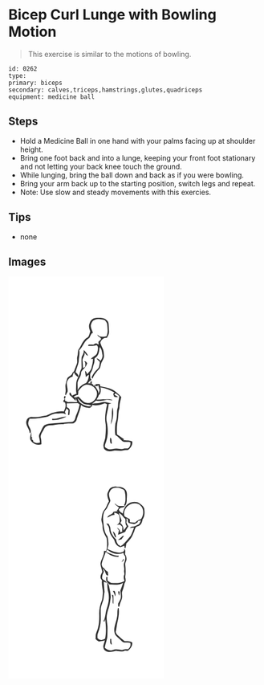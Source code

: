 # Bicep Curl Lunge with Bowling Motion
> This exercise is similar to the motions of bowling.

``` 
id: 0262 
type:  
primary: biceps 
secondary: calves,triceps,hamstrings,glutes,quadriceps 
equipment: medicine ball 
``` 

## Steps

 - Hold a Medicine Ball in one hand with your palms facing up at shoulder height.
 - Bring one foot back and into a lunge, keeping your front foot stationary and not letting your back knee touch the ground.
 - While lunging, bring the ball down and back as if you were bowling.
 - Bring your arm back up to the starting position, switch legs and repeat.
 - Note: Use slow and steady movements with this exercies.

## Tips

 - none

## Images

<svg width="233pt" height="400" viewBox="0 0 233 300" xmlns="http://www.w3.org/2000/svg">
  <g fill="#FFF">
    <path d="M0 0h233v300H0V0m130.57 61.65c-4.29.44-7.99 3.57-9.02 7.77-1.94 4.01-.85 8.55.81 12.45-1.36 3.27-1.32 7.73-4.9 9.53-6.5 4.07-8.44 12.02-12.87 17.86-1.04 3.13-.45 6.65-1.5 9.84-1.35 3.78.78 7.92-.96 11.59-1.49 3.54-2.67 7.2-4.07 10.77-.82.84-1.82 1.57-2.35 2.65-1.21 3.57-5.24 4.54-7.5 7.3-1.11 3.11-1.97 6.31-2.73 9.53-.77 3.34.31 6.71.16 10.07-.25 2.23-1.29 4.47-.09 6.64.99-1.93 1.91-3.89 2.94-5.79.61-4.69-1.65-9.16-1.12-13.84 1.26-4.04 4.1-7.99 8.56-8.67.16-2.33 1.15-4.44 2.13-6.52.86 3.3 3.4 5.48 6.23 7.13 1.12-3.36-1.59-5.4-3.89-7.15 1.12-5.36 3.74-10.28 4.74-15.68-.19-5.8 2.02-11.44.75-17.15 5.86-5.45 7.62-14.42 15.09-18.26.96-2.19 2-4.35 3.12-6.47.56-.3 1.69-.89 2.26-1.19-.93-3.76-3.49-7.17-3.1-11.19.75-3.59 2.57-7.6 6.52-8.49 4.71-1.95 9.68-.39 14.39.6 1.63 1.89 3.35 3.97 3.57 6.56.41 5.88 1.59 12.08-1.15 17.61-3.4.79-6.92.99-10.32.09a55.86 55.86 0 0 0-3.33-2.64c.51 2.29 2.41 3.49 4.4 4.37.35.53 1.03 1.6 1.38 2.13-1.37 1.44-2.73 2.89-4.13 4.3.08.99.25 2.98.34 3.98-1-.46-2.99-1.37-3.99-1.83-1.37.69-2.74 1.36-4.12 2.03-2.34-.11-4.7-.1-7.04.01l-.64 1.89c4.31-.12 8.67.25 12.79-1.15 3.27 2.38 1.72 7.35.96 10.74-.85 5.33-7.24 5.98-9.66 10.25 1.04-.14 2.09-.29 3.14-.43.3 4.44-1.04 8.72-2.03 12.99-.76 4.19-4.27 6.86-6.86 9.93-.19-2.08-1.2-3.87-2.84-5.15.15 3.23.77 6.41 1.28 9.6.96-1.8 2.58-2.9 4.48-3.5-.38 4.32-1.37 8.94-4.33 12.26-5.29 1.89-9.97 5.52-12.55 10.59.22-3.84-.25-7.69-.09-11.52.78-4.16 3.75-7.49 4.93-11.51.47-1.92.05-4.17 1.48-5.73 2.94-3.72 7.01-6.76 7.91-11.73-.77-.83-1.53-1.65-2.3-2.47-.63.07-1.89.2-2.51.26.42.2 1.28.59 1.7.78.53 2.44.57 4.94-.04 7.37-.79.37-2.38 1.11-3.17 1.48-.15-3.51-.2-7.03-.53-10.52-.81-4.65 4.4-8.13 2.61-12.92 1.68 1.79 2.69 4.76 5.52 5a23.688 23.688 0 0 0-6.59-8.64c.98 3.97-1.35 7.22-2.93 10.61-.65 5.61.02 11.29-.18 16.93-.85 2-2.05 3.88-2.47 6.05-1.01 5.89-5.37 10.7-5.51 16.81-.02 5.02-.79 10.12.42 15.07-2.26.85-4.55 1.7-6.6 3-.82-1.6-1.56-3.27-2.66-4.71-2.09-.41-.82 2.49-1.08 3.67 3.37 2.55 6.03 5.88 9.21 8.65-.03-.99-.09-2.99-.11-3.99.82 2 1.58 4.03 2.43 6.03-4.64-.33-9.29-.52-13.93-.09-1.48-.74-2.95-1.48-4.44-2.19.06-.64.18-1.93.25-2.58-1.7.83-2.65 2.26-2.85 4.29.68.3 2.04.91 2.72 1.21 1.84 4.54.18 9.22-1.98 13.29-5.35-.83-10.61.62-15.81 1.71-4.27.81-7.66 4-12 4.56-4.95.84-9.87 2.27-14.93 2.01-2.89.09-5.99-.91-8.66.61-3.54 1.09-5.02 5.13-4.7 8.53.5 5.29 5.13 9.27 5.06 14.68 1.01.36 1.66-.46 1.66-1.46.85-4.23-2.74-7.32-3.53-11.2-.79-3.02.8-5.92 1.78-8.69 9.12.44 18.06-1.38 26.97-3.06 4.38-1.74 8.36-5.04 13.38-4.58 4.65.34 9.93-1.88 13.96 1.3-.44-1.26-.94-2.5-1.45-3.72.9-1.76 1.78-3.53 2.63-5.31.91.94 1.83 1.88 2.75 2.82-.26 2.38-.53 4.77-.73 7.16.5-.12 1.52-.36 2.03-.48.17-2.43.58-4.85.53-7.28-.8-1.89-2.49-3.33-4.4-4.03-.05-1.92-.09-3.85-.12-5.77 5.59.01 11.19-.08 16.78-.21l2.51 1.91c-.99 5.61-2.81 11.04-5.27 16.17-1.37 3.69-1.34 9.03-6.19 9.9-8.64-.04-17.16 1.81-25.82 1.87-5.32.61-11.12.33-15.79 3.38-2.62 2.68-3.65 6.41-5.29 9.69-1 2.22-2.79 4.34-2.38 6.95.48 2.92 1.31 5.79 1.55 8.76-3.35 1.7-6.9.97-9.93-1-.14-.6-.43-1.81-.57-2.41l-2.41-1.65 1.64-1.56c-.39-.43-1.17-1.3-1.56-1.74a161.5 161.5 0 0 0-.31-7.29c-.73 3.67-2.02 7.25-1.46 11.06 2.67 6.29 10.18 9.76 16.64 7.28-.01-3.03.01-6.08-.75-9.03-1.4-5.04 2.54-9.3 4.57-13.54 1.36-3.56 5.25-5.62 8.93-5.69 6.74-.08 13.29-2.26 20.06-1.62 4.94-1.61 10.11-.67 15.16-1.27 1.94-1.29 4.14-2.84 4.67-5.26 2.01-7.44 5.57-14.44 6.72-22.12 2.93 2.51 6.46 4.1 10.37 4.11 3.09.88 5.91-1.48 6.45-4.44 6.31 2.05 12.84-.05 18.78-2.29 1.11.49 2.22.98 3.34 1.46-1.81 8.31-3.53 16.86-2.79 25.39 1.55 8.16.72 16.51 0 24.7-.63 3.75-2.36 7.24-2.8 11.04.25 2.35.2 5.26 2.4 6.76 3.36 3.07 8.29 2.58 12.38 1.62 4.98-1.23 10.13 1.01 15.07-.48 2.28-.73 4.71-.45 7.05-.76 3.79-2.95 7.11-7.49 6.29-12.55-4.04-2.48-9.14-1.25-13.53-2.53l1.22-1.07c-3.7-1.99-6.66-5.05-10.41-6.96-.54-7.38-.37-14.87 1.26-22.11.85-5.92.47-12 2.38-17.74-.34-5.49 1.54-10.64 2.66-15.94-2.67-3.62-6.23-6.4-9.72-9.18-6.37-4.41-14.26-5.44-21.67-6.96l-.93-3.45c-2.38.28-5.69-.61-7.2 1.76.31 1.53 2.71 1.1 3.89 1.68.24-.58.72-1.72.96-2.29.91 2.67 1.66 5.4 2.3 8.15-.4 1.42-1.2 4.27-1.59 5.69.39-5.93-4.51-9.84-6.85-14.71l.43 3.66c-.98-1.73-1.64-4.03-3.94-4.32l.52-3.99c-.68.32-2.05.97-2.73 1.3.17.5.51 1.51.69 2.01l-3.95-.15c1.17-1.61 2.18-3.47 4.12-4.27 1.74-.62.35-2.33-.54-2.99.08-2.92-1.13-6.27.77-8.83 2.76-3.97 2.97-8.92 4.64-13.33 1.03-2.44.78-5.12.84-7.7 1.76-1.35 3.71-2.66 4.7-4.73 2.42-3.67 2.01-8.24 3.11-12.34 3.04 3.17 3.2 7.63 3.98 11.69.68 3.27-1.15 6.28-2.8 8.93-1.83-1.36-3.35-3.54-5.88-3.48 1.29 1.96 2.98 3.59 4.83 5.02-.81 3.71-.29 8.24-3.56 10.88-3.9 3.39-6.96 7.68-8.81 12.51.52.61 1.05 1.22 1.58 1.82 1.83-5.48 5.58-9.89 9.45-14.04 2.33-2.26 2.24-5.67 3.27-8.54 1.27-4.05 4.73-7.49 4.28-11.98-.34-3.67-.32-7.55-2.15-10.86-1.43-2.54-2.23-5.35-3.39-8.01.41-3.4 2.91-5.5 5.61-7.23 1.42-.14 2.84-.31 4.26-.49 1.48-2.62 3.18-5.31 3.25-8.42-.01-2.64-.34-5.28-.36-7.92-.3-3.49-.06-7.65-3.2-9.97-4.35-4.37-10.81-3.65-16.41-3.37M84.55 178.14c-1.35.77-2.19 3.77-.56 4.57 1.29-.76 2.04-3.79.56-4.57m-19.28 34.3c.06.45.19 1.34.25 1.79 7.41.41 14.85-1.79 21.35-5.2-7.39 0-14.14 4.01-21.6 3.41z"/>
    <path d="M115.58 161.72c6.99-1.47 14.57 3.46 16.52 10.26 2.25 8.67-6.04 18.56-15.16 16.65-5.79-.56-8.47-6.63-12.69-9.49-.47.25-1.4.77-1.87 1.03-1.33.06-2.67.13-4 .2 0-.38-.01-1.14-.02-1.52 1.23-.64 2.46-1.29 3.69-1.93.44.02 1.32.07 1.76.09.8-1.92.68-4.01.78-6.04 3.06-3.67 6.01-8.1 10.99-9.25z"/>
    <path d="M137.51 165.37c7.4 1.14 14.32 4.06 20.86 7.63-.6.68-1.18 1.38-1.73 2.1.46 1.36.91 2.72 1.37 4.08 1.85.62 3.83 1.42 5.71.4-1.74-1.09-3.51-2.12-5.25-3.19.56-.76 1.13-1.5 1.73-2.22 2.04 1.23 3.88 2.76 5.6 4.41-.53 4.87-2.08 9.61-1.94 14.53-.04 2.68-1.47 5.12-1.47 7.81 0 6.17-.14 12.49-2.42 18.3-.62 5.78-1.16 11.7-.09 17.47 4.18 2.17 6.97 6.08 10.51 9.04 3.59 2.25 8.07.49 11.97 1.71.74 3.65-.71 7.16-3.73 9.31-2.14.05-4.35-.4-6.42.38-3.65 1.19-7.43-.55-11.16-.23-4.32-.09-8.96 2.51-13.06.23-1.31-.81-3-1.48-3.73-2.9-.26-2.58.99-4.9 1.73-7.28 3.3-9.55 3.22-19.95 1.09-29.74-2.06-9.05 2.43-17.7 2.74-26.67 1.38-.46 2.76-.93 4.14-1.39-4.98-.51-10.02-3.01-15-1.25-4.43 1.73-9.27.91-13.84 1.96 1.94-1.52 3.85-3.1 5.76-4.67 4.85 1.07 9.82.37 14.57-.81 3.42-1.13 6.89.45 10.36.4-4.1-2.84-9.3-.69-13.9-1.62-3.31.5-6.66.63-10 .58 1.05-2.24 2.83-4.22 3.31-6.65.61-.72 1.25-1.42 1.9-2.1 1.12-3.14 1.44-6.4.39-9.62m18.29 29.8c-.98 3.87-1.24 7.87-1.04 11.84.3 4.76-1.5 9.29-1.59 14.02 3.37-8.12 4.67-17.24 2.63-25.86m-3.52 45.38c-.64 3.04-.64 6.23.86 9.03.42-.12 1.27-.35 1.7-.47-1.11-2.79.4-6.79-2.56-8.56zM103.67 181.95c3.03 2.75 5.41 6.31 9.11 8.26 3.66 1.49 8.22.43 11.4 3.15-6.01 1.53-12.02-1.26-16.68-4.88-2.02-1.65-3.12-4.08-3.83-6.53z"/>
  </g>
  <g fill="#333">
    <path d="M130.57 61.65c5.6-.28 12.06-1 16.41 3.37 3.14 2.32 2.9 6.48 3.2 9.97.02 2.64.35 5.28.36 7.92-.07 3.11-1.77 5.8-3.25 8.42-1.42.18-2.84.35-4.26.49-2.7 1.73-5.2 3.83-5.61 7.23 1.16 2.66 1.96 5.47 3.39 8.01 1.83 3.31 1.81 7.19 2.15 10.86.45 4.49-3.01 7.93-4.28 11.98-1.03 2.87-.94 6.28-3.27 8.54-3.87 4.15-7.62 8.56-9.45 14.04-.53-.6-1.06-1.21-1.58-1.82 1.85-4.83 4.91-9.12 8.81-12.51 3.27-2.64 2.75-7.17 3.56-10.88-1.85-1.43-3.54-3.06-4.83-5.02 2.53-.06 4.05 2.12 5.88 3.48 1.65-2.65 3.48-5.66 2.8-8.93-.78-4.06-.94-8.52-3.98-11.69-1.1 4.1-.69 8.67-3.11 12.34-.99 2.07-2.94 3.38-4.7 4.73-.06 2.58.19 5.26-.84 7.7-1.67 4.41-1.88 9.36-4.64 13.33-1.9 2.56-.69 5.91-.77 8.83.89.66 2.28 2.37.54 2.99-1.94.8-2.95 2.66-4.12 4.27l3.95.15c-.18-.5-.52-1.51-.69-2.01.68-.33 2.05-.98 2.73-1.3l-.52 3.99c2.3.29 2.96 2.59 3.94 4.32l-.43-3.66c2.34 4.87 7.24 8.78 6.85 14.71.39-1.42 1.19-4.27 1.59-5.69-.64-2.75-1.39-5.48-2.3-8.15-.24.57-.72 1.71-.96 2.29-1.18-.58-3.58-.15-3.89-1.68 1.51-2.37 4.82-1.48 7.2-1.76l.93 3.45c7.41 1.52 15.3 2.55 21.67 6.96 3.49 2.78 7.05 5.56 9.72 9.18-1.12 5.3-3 10.45-2.66 15.94-1.91 5.74-1.53 11.82-2.38 17.74-1.63 7.24-1.8 14.73-1.26 22.11 3.75 1.91 6.71 4.97 10.41 6.96l-1.22 1.07c4.39 1.28 9.49.05 13.53 2.53.82 5.06-2.5 9.6-6.29 12.55-2.34.31-4.77.03-7.05.76-4.94 1.49-10.09-.75-15.07.48-4.09.96-9.02 1.45-12.38-1.62-2.2-1.5-2.15-4.41-2.4-6.76.44-3.8 2.17-7.29 2.8-11.04.72-8.19 1.55-16.54 0-24.7-.74-8.53.98-17.08 2.79-25.39-1.12-.48-2.23-.97-3.34-1.46-5.94 2.24-12.47 4.34-18.78 2.29-.54 2.96-3.36 5.32-6.45 4.44-3.91-.01-7.44-1.6-10.37-4.11-1.15 7.68-4.71 14.68-6.72 22.12-.53 2.42-2.73 3.97-4.67 5.26-5.05.6-10.22-.34-15.16 1.27-6.77-.64-13.32 1.54-20.06 1.62-3.68.07-7.57 2.13-8.93 5.69-2.03 4.24-5.97 8.5-4.57 13.54.76 2.95.74 6 .75 9.03-6.46 2.48-13.97-.99-16.64-7.28-.56-3.81.73-7.39 1.46-11.06.16 2.43.26 4.86.31 7.29.39.44 1.17 1.31 1.56 1.74l-1.64 1.56 2.41 1.65c.14.6.43 1.81.57 2.41 3.03 1.97 6.58 2.7 9.93 1-.24-2.97-1.07-5.84-1.55-8.76-.41-2.61 1.38-4.73 2.38-6.95 1.64-3.28 2.67-7.01 5.29-9.69 4.67-3.05 10.47-2.77 15.79-3.38 8.66-.06 17.18-1.91 25.82-1.87 4.85-.87 4.82-6.21 6.19-9.9 2.46-5.13 4.28-10.56 5.27-16.17l-2.51-1.91c-5.59.13-11.19.22-16.78.21.03 1.92.07 3.85.12 5.77 1.91.7 3.6 2.14 4.4 4.03.05 2.43-.36 4.85-.53 7.28-.51.12-1.53.36-2.03.48.2-2.39.47-4.78.73-7.16-.92-.94-1.84-1.88-2.75-2.82-.85 1.78-1.73 3.55-2.63 5.31.51 1.22 1.01 2.46 1.45 3.72-4.03-3.18-9.31-.96-13.96-1.3-5.02-.46-9 2.84-13.38 4.58-8.91 1.68-17.85 3.5-26.97 3.06-.98 2.77-2.57 5.67-1.78 8.69.79 3.88 4.38 6.97 3.53 11.2 0 1-.65 1.82-1.66 1.46.07-5.41-4.56-9.39-5.06-14.68-.32-3.4 1.16-7.44 4.7-8.53 2.67-1.52 5.77-.52 8.66-.61 5.06.26 9.98-1.17 14.93-2.01 4.34-.56 7.73-3.75 12-4.56 5.2-1.09 10.46-2.54 15.81-1.71 2.16-4.07 3.82-8.75 1.98-13.29-.68-.3-2.04-.91-2.72-1.21.2-2.03 1.15-3.46 2.85-4.29-.07.65-.19 1.94-.25 2.58 1.49.71 2.96 1.45 4.44 2.19 4.64-.43 9.29-.24 13.93.09-.85-2-1.61-4.03-2.43-6.03.02 1 .08 3 .11 3.99-3.18-2.77-5.84-6.1-9.21-8.65.26-1.18-1.01-4.08 1.08-3.67 1.1 1.44 1.84 3.11 2.66 4.71 2.05-1.3 4.34-2.15 6.6-3-1.21-4.95-.44-10.05-.42-15.07.14-6.11 4.5-10.92 5.51-16.81.42-2.17 1.62-4.05 2.47-6.05.2-5.64-.47-11.32.18-16.93 1.58-3.39 3.91-6.64 2.93-10.61 2.83 2.33 5.1 5.29 6.59 8.64-2.83-.24-3.84-3.21-5.52-5 1.79 4.79-3.42 8.27-2.61 12.92.33 3.49.38 7.01.53 10.52.79-.37 2.38-1.11 3.17-1.48.61-2.43.57-4.93.04-7.37-.42-.19-1.28-.58-1.7-.78.62-.06 1.88-.19 2.51-.26.77.82 1.53 1.64 2.3 2.47-.9 4.97-4.97 8.01-7.91 11.73-1.43 1.56-1.01 3.81-1.48 5.73-1.18 4.02-4.15 7.35-4.93 11.51-.16 3.83.31 7.68.09 11.52 2.58-5.07 7.26-8.7 12.55-10.59 2.96-3.32 3.95-7.94 4.33-12.26-1.9.6-3.52 1.7-4.48 3.5-.51-3.19-1.13-6.37-1.28-9.6 1.64 1.28 2.65 3.07 2.84 5.15 2.59-3.07 6.1-5.74 6.86-9.93.99-4.27 2.33-8.55 2.03-12.99-1.05.14-2.1.29-3.14.43 2.42-4.27 8.81-4.92 9.66-10.25.76-3.39 2.31-8.36-.96-10.74-4.12 1.4-8.48 1.03-12.79 1.15l.64-1.89c2.34-.11 4.7-.12 7.04-.01 1.38-.67 2.75-1.34 4.12-2.03 1 .46 2.99 1.37 3.99 1.83-.09-1-.26-2.99-.34-3.98 1.4-1.41 2.76-2.86 4.13-4.3-.35-.53-1.03-1.6-1.38-2.13-1.99-.88-3.89-2.08-4.4-4.37 1.14.83 2.25 1.72 3.33 2.64 3.4.9 6.92.7 10.32-.09 2.74-5.53 1.56-11.73 1.15-17.61-.22-2.59-1.94-4.67-3.57-6.56-4.71-.99-9.68-2.55-14.39-.6-3.95.89-5.77 4.9-6.52 8.49-.39 4.02 2.17 7.43 3.1 11.19-.57.3-1.7.89-2.26 1.19a98.578 98.578 0 0 0-3.12 6.47c-7.47 3.84-9.23 12.81-15.09 18.26 1.27 5.71-.94 11.35-.75 17.15-1 5.4-3.62 10.32-4.74 15.68 2.3 1.75 5.01 3.79 3.89 7.15-2.83-1.65-5.37-3.83-6.23-7.13-.98 2.08-1.97 4.19-2.13 6.52-4.46.68-7.3 4.63-8.56 8.67-.53 4.68 1.73 9.15 1.12 13.84-1.03 1.9-1.95 3.86-2.94 5.79-1.2-2.17-.16-4.41.09-6.64.15-3.36-.93-6.73-.16-10.07.76-3.22 1.62-6.42 2.73-9.53 2.26-2.76 6.29-3.73 7.5-7.3.53-1.08 1.53-1.81 2.35-2.65 1.4-3.57 2.58-7.23 4.07-10.77 1.74-3.67-.39-7.81.96-11.59 1.05-3.19.46-6.71 1.5-9.84 4.43-5.84 6.37-13.79 12.87-17.86 3.58-1.8 3.54-6.26 4.9-9.53-1.66-3.9-2.75-8.44-.81-12.45 1.03-4.2 4.73-7.33 9.02-7.77m-14.99 100.07c-4.98 1.15-7.93 5.58-10.99 9.25-.1 2.03.02 4.12-.78 6.04-.44-.02-1.32-.07-1.76-.09-1.23.64-2.46 1.29-3.69 1.93.01.38.02 1.14.02 1.52 1.33-.07 2.67-.14 4-.2.47-.26 1.4-.78 1.87-1.03 4.22 2.86 6.9 8.93 12.69 9.49 9.12 1.91 17.41-7.98 15.16-16.65-1.95-6.8-9.53-11.73-16.52-10.26m21.93 3.65c1.05 3.22.73 6.48-.39 9.62-.65.68-1.29 1.38-1.9 2.1-.48 2.43-2.26 4.41-3.31 6.65 3.34.05 6.69-.08 10-.58 4.6.93 9.8-1.22 13.9 1.62-3.47.05-6.94-1.53-10.36-.4-4.75 1.18-9.72 1.88-14.57.81-1.91 1.57-3.82 3.15-5.76 4.67 4.57-1.05 9.41-.23 13.84-1.96 4.98-1.76 10.02.74 15 1.25-1.38.46-2.76.93-4.14 1.39-.31 8.97-4.8 17.62-2.74 26.67 2.13 9.79 2.21 20.19-1.09 29.74-.74 2.38-1.99 4.7-1.73 7.28.73 1.42 2.42 2.09 3.73 2.9 4.1 2.28 8.74-.32 13.06-.23 3.73-.32 7.51 1.42 11.16.23 2.07-.78 4.28-.33 6.42-.38 3.02-2.15 4.47-5.66 3.73-9.31-3.9-1.22-8.38.54-11.97-1.71-3.54-2.96-6.33-6.87-10.51-9.04-1.07-5.77-.53-11.69.09-17.47 2.28-5.81 2.42-12.13 2.42-18.3 0-2.69 1.43-5.13 1.47-7.81-.14-4.92 1.41-9.66 1.94-14.53-1.72-1.65-3.56-3.18-5.6-4.41-.6.72-1.17 1.46-1.73 2.22 1.74 1.07 3.51 2.1 5.25 3.19-1.88 1.02-3.86.22-5.71-.4-.46-1.36-.91-2.72-1.37-4.08.55-.72 1.13-1.42 1.73-2.1-6.54-3.57-13.46-6.49-20.86-7.63m-33.84 16.58c.71 2.45 1.81 4.88 3.83 6.53 4.66 3.62 10.67 6.41 16.68 4.88-3.18-2.72-7.74-1.66-11.4-3.15-3.7-1.95-6.08-5.51-9.11-8.26z"/>
    <path d="M84.55 178.14c1.48.78.73 3.81-.56 4.57-1.63-.8-.79-3.8.56-4.57zM155.8 195.17c2.04 8.62.74 17.74-2.63 25.86.09-4.73 1.89-9.26 1.59-14.02-.2-3.97.06-7.97 1.04-11.84zM65.27 212.44c7.46.6 14.21-3.41 21.6-3.41-6.5 3.41-13.94 5.61-21.35 5.2-.06-.45-.19-1.34-.25-1.79zM152.28 240.55c2.96 1.77 1.45 5.77 2.56 8.56-.43.12-1.28.35-1.7.47-1.5-2.8-1.5-5.99-.86-9.03z"/>
  </g>
</svg>

<svg width="233pt" height="400" viewBox="0 0 233 300" xmlns="http://www.w3.org/2000/svg">
  <g fill="#FFF">
    <path d="M0 0h233v300H0V0m152.82 15.69c-2.35 1.58-3.12 4.44-4.28 6.87-1.82 4.45.48 9.06 1.75 13.33-2.69 3.95-3.48 8.94-6.82 12.46-3.03 3.64-3.55 8.38-4.21 12.87-1.16 4.07 1.8 7.78 1.49 11.85-.16 6.41 3.1 12.09 6.02 17.55 1.19 6.39 1.01 12.83-.29 19.18-1.21.02-2.41.03-3.61.04.52 6.9-4.37 12.58-5.25 19.2.45 4.07 1.85 7.97 2.82 11.95-1.11 2.61-2.93 5.12-2.83 8.07-.03 1.95 1.38 3.41 2.33 4.97-1.08 6.17 1.44 12.35 1.33 18.58-.67 3.96-.23 8.15-1.82 11.93-2.6 6.48-3.96 13.49-3.65 20.47.2 9.22-.52 18.79-4.5 27.24-1.23 2.87-.59 6.06-1.03 9.08 1.37 1.61 3.06 2.88 4.94 3.85 3.02-.44 6.07-.75 8.95-1.82-.55 2.91-1.71 5.67-2.32 8.57.09 2.59.65 5.57 3.11 6.98 4.7 3.55 10.83 1.31 16.01.29 4.41.57 9.12 2.02 13.25-.47 1.52.11 3.17.88 4.65.22 3.63-2.91 6.87-7.23 6.32-12.15-3.17-2.41-7.58-1.92-11.35-2.05-3.59-2.91-7.15-5.88-10.54-9.02-1.47-1.22-2.17-3.01-2.84-4.73 1.13-4.97 1.53-10.08 2.7-15.05 1.55-6.77 2.79-13.89 1.74-20.77-.22-.04-.66-.13-.87-.17-1.91 4.54-.43 9.54-1.71 14.2-1.27 7.83-5.73 15.58-3.37 23.66 1.06 4.23 5.12 6.31 7.9 9.29 1.86 1.76 3.49 4.17 6.24 4.53 3.04.37 6.18-.42 9.17.58 1.26 3.76-.51 7.27-3.51 9.57-3.02-.31-5.97-.09-8.78 1.13-4.45-.21-9.02-2.04-13.37-.16-4.4 1.8-9.1-.17-12.39-3.21.71-6.32 3.73-12.16 3.81-18.56.12-4.66.31-9.33.13-13.98-.61-5.37-1.6-10.78-.92-16.19.7-3.71 1.49-7.41 2.82-10.95 1.75-4.78 2-9.89 2.93-14.84.36-5.79-1.36-11.44-2.36-17.09-.32-2.29-1.57-4.29-2.68-6.26-.22 4.76-.02 9.55 1.15 14.18 2.38 8.34.67 17.19-2.1 25.21-2.12 6.22-1.65 13.07-4.88 18.95l1.62.34c.24-.88.73-2.62.98-3.49 1.14 9.56 1.76 19.4-.08 28.91-3.21 2.62-8.72 3.21-11.22-.76-.36.57-1.08 1.7-1.44 2.26.31-.59.93-1.77 1.23-2.36-.01-2.45-.28-4.99.74-7.29 2.55-6.23 3.78-12.92 4.25-19.62.05-5.72-.29-11.45-.05-17.17.56-4.52 2.65-8.64 3.85-12.98.76-3.9.9-7.9 1.74-11.79-.32-5.01-.84-10.02-1.21-15.04 1.58.52 3.17.98 4.78 1.39-1.28-3.42-5.64-3.63-7.19-6.74-.37-3.39 1.24-6.64 2.63-9.65-.56-1.84-1.12-3.67-1.68-5.5 1.49 2.24 3.36 4.32 4.05 6.98.64 1.73 1.67 4.75 4.08 4-.02-1.88-.27-3.75-.56-5.61-2.49-1.22-4.42-3.2-5.84-5.56-2.17-.76-2.75-3.18-3.43-5.1.96-6.59 4.4-12.44 6.1-18.83 5.48 4.33 12.1 7.88 19.32 7.25l-.04-1.83c-6.6.53-12.22-3.39-18.23-5.34l2.45-.75c-.69.15-2.06.45-2.74.59.45-.89 1.34-2.68 1.79-3.58 6.23 5.99 15.98 8.55 24.04 4.9.22 2.15 1.44 3.88 2.67 5.57.32 2.98-.25 6.09-1.44 8.86-1.79 3.86.55 8.01-.27 11.99-.47 2.28 1.08 4.57.05 6.79-1.29 2.85-.39 5.89.51 8.7-5.92 3.76-13.26 3.57-19.98 3.04-1.85-1.09-3.72-2.2-5.41-3.54-.15-1.9-.11-3.8-.14-5.69-2.63-.13-1.72 2.63-1.82 4.36-.1 3.18 3.1 4.88 4.85 7.11 6.87.4 14.14 1.4 20.39-2.29-1.3 3.89-2.63 7.79-4.11 11.62.07.47.2 1.4.27 1.86.21 3.74 1.46 7.74-.34 11.29-.9 2.35-2.66 4.31-3.34 6.73.32 1.19-.29 4.11 1.28 4.26.19-.17.56-.52.75-.7.55-5.43 4.54-10.05 4.09-15.64 0-2.25-.79-4.59.19-6.73 1.62-4.01 2.63-8.22 3.53-12.44 2.32-2.53 1.57-5.86.88-8.86 1.12-6.29.67-12.75.05-19.08-.18-3.16 2.53-5.79 1.86-8.97.01-2.33-1.22-4.32-2.16-6.36.07-2.24.97-4.55-.2-6.67-.46-.41-1.38-1.22-1.85-1.63l.6.89c1.15 4.1-3.3 4.63-6.09 5.41-6.62.02-12.73-2.91-18.7-5.44.23-2.43 1.21-4.7 1.47-7.1-.19-3.98-.49-8-1.47-11.87-4.73-5.84-5.49-13.64-6.13-20.86-.85-4.74-.66-9.62.7-14.24.56-3.34 3.86-5.12 5.06-8.14 1.48-3.37 3.61-6.48 4.72-9.99-.84-4.55-3.87-9.64-.69-13.99 1.57-4.63 6.88-5.8 11.22-5.6 2.97-.17 5.61 1.46 8.27 2.52 3.1 1.24 2.9 5.12 3.52 7.87.21 5.13.78 10.54-1.58 15.3l-.98-.35c.72.72 1.45 1.42 2.21 2.11 1.62-3.05 2.85-6.41 2.45-9.91.14-5.49 1.78-12.62-3.72-16.15-3.74-3.23-8.79-2.31-13.27-3.3-2.39.63-5.13.61-7.12 2.25m27.68 22.96c-5.68 2.93-8.34 9.34-9.5 15.29-2.53-1.43-5.12-2.93-6.08-5.87.81-.85 1.63-1.7 2.45-2.55 2.49-.41 5.28-.55 6.95-2.79-3.08-.25-6.19.37-9.24-.25-2.65-.21-4.23-2.6-6.35-3.9 1.41 2.93 4.34 4.5 6.77 6.45-1.28 1.68-2.43 3.45-3.52 5.26.55.53 1.64 1.59 2.19 2.12-.64-.45-1.92-1.36-2.56-1.81-1.55.17-3.08.47-4.58.85-1.48 4.6-7.69 4.02-9.23 8.54 3.68-1.37 6.83-4.14 10.93-4.18-.14-.77-.44-2.33-.59-3.1 2.56.59 5.47 1.18 7.18 3.38 1.27 2.97 1.02 6.32 1.02 9.48-.03 2.68-2.57 3.98-4.26 5.63 1.6-.22 3.27-1.01 4.88-.5 1.27.88 2.39 1.99 3.37 3.19.1 2.43-.35 4.84-.23 7.27-.8.21-2.4.64-3.2.85.55-3.39-2.06-5.44-4.53-7.06.9 1.4 1.88 2.75 2.89 4.08-.4 2.23-.88 4.44-1.42 6.64 3.74-1.26 7.42-2.69 10.93-4.5 1.17-2.88 2.94-5.48 4.73-8.01a39.146 39.146 0 0 1-3.17-5.92c.52-1.9.54-3.8.06-5.7 4.08-.1.91 5.68 4.17 6.72 2.14.68 4.41.87 6.63 1.22 2.26.43 4-1.51 5.89-2.41.2-.51.6-1.54.8-2.06 1.07-.23 3.23-.7 4.31-.94-1.22 2.22-1.66 5.42-4.26 6.51-2.54 1.28-4.98 3.2-8 2.89-1.78-.16-3.33.74-4.41 2.1 2.14-.18 4.27-.4 6.42-.5-1.74 3.94-2.87 8.16-4.97 11.94-3.83 4.89-7.9 9.58-12.35 13.93-1.22.74-2.39 1.56-3.54 2.39-.16-.42-.49-1.26-.65-1.68-.5-.2-1.5-.58-1.99-.78-1.58-2.37-3.35-4.77-3.22-7.78-4.11-4.49-8.32-9.65-8.65-16.01.18-2.93-1.73-5.27-2.84-7.82-.84-.13-2.54-.4-3.39-.53 2.28 2.61 4.41 5.56 4.48 9.17.15 6 4.01 10.91 7.44 15.5.96 4.57 3.81 9.17 8.39 10.76 2.39.11 4.53-1.44 6.81-2 .17.96-.35 4.16 1.65 3.36.51-2.2.91-4.43 1.18-6.68 2.33-2.26 4.33-4.82 6.44-7.28 2.41-3.13 3.59-6.95 5.25-10.49 1.31-2.86 1.37-7.15 5.14-7.86 4.85-1.12 6.98-6.01 7.51-10.5 3.62-4.73 3.28-11.01 2.37-16.57-1.71-4.13-5.66-6.63-9.29-8.9-4.35-1.08-9.3-1.1-13.21 1.41m-24.32 42.02c.8 3.03 2 5.96 3.45 8.73.33.09.97.27 1.29.35-.12-3.27-1.71-7.31-4.74-9.08m7.64 12.94c1.79-.22 3.54-.66 5.25-1.22 1.27-1.72 2.64-3.37 3.84-5.14-.49.05-1.47.14-1.96.19-2.28 2.17-4.63 4.25-7.13 6.17m8.57 27.84c-1.18 1.71-2.3 3.47-3.29 5.29 1.47-1.46 4.11-2.81 3.29-5.29m-16.24 48.41c1.8 2.31 2.81 5.01 3.31 7.88 1.47-2.6.4-5.48-.59-8.02-.91.02-1.82.07-2.72.14m8.12 1.11c-.1 2.08.49 4.19 1.63 5.93.18-1.68.29-3.37.33-5.05.45-1.37-1.78-2.83-1.96-.88m-9.49 4.4c.36 2.19 1.13 4.33 1.09 6.57.14 2.43-.68 5.14 1.05 7.22.23-4.34.06-8.69.08-13.04l-2.22-.75m-2.59 65.93c.29 2.82-1.13 7.31 2.4 8.52-.24-2.84-.92-5.64-.92-8.5-.37 0-1.11-.01-1.48-.02z"/>
    <path d="M173.56 57.9c-3.11-10.21 7.3-20.98 17.55-18.81 3.7-.09 6.37 2.84 8.55 5.46 3.05 5.43 2.3 12.77-1.48 17.61-3.3 1-6.37 2.62-8.56 5.36-2.65.05-5.31-.01-7.93-.51-.06-1.51.17-3.08-.24-4.55-2.38-1.96-5.61-2.46-7.89-4.56zM165.12 53.46c4.62 1.14 6.12 6.04 9.73 8.58.68 3.66-.71 7.67 2.16 10.66-1.43 2.28-3.04 4.44-4.89 6.4.13-4.18-1.22-8.48-4.88-10.87.67-1.13 1.34-2.25 2-3.38-.89-3.97-2.85-7.56-4.12-11.39z"/>
  </g>
  <g fill="#333">
    <path d="M152.82 15.69c1.99-1.64 4.73-1.62 7.12-2.25 4.48.99 9.53.07 13.27 3.3 5.5 3.53 3.86 10.66 3.72 16.15.4 3.5-.83 6.86-2.45 9.91-.76-.69-1.49-1.39-2.21-2.11l.98.35c2.36-4.76 1.79-10.17 1.58-15.3-.62-2.75-.42-6.63-3.52-7.87-2.66-1.06-5.3-2.69-8.27-2.52-4.34-.2-9.65.97-11.22 5.6-3.18 4.35-.15 9.44.69 13.99-1.11 3.51-3.24 6.62-4.72 9.99-1.2 3.02-4.5 4.8-5.06 8.14-1.36 4.62-1.55 9.5-.7 14.24.64 7.22 1.4 15.02 6.13 20.86.98 3.87 1.28 7.89 1.47 11.87-.26 2.4-1.24 4.67-1.47 7.1 5.97 2.53 12.08 5.46 18.7 5.44 2.79-.78 7.24-1.31 6.09-5.41l-.6-.89c.47.41 1.39 1.22 1.85 1.63 1.17 2.12.27 4.43.2 6.67.94 2.04 2.17 4.03 2.16 6.36.67 3.18-2.04 5.81-1.86 8.97.62 6.33 1.07 12.79-.05 19.08.69 3 1.44 6.33-.88 8.86-.9 4.22-1.91 8.43-3.53 12.44-.98 2.14-.19 4.48-.19 6.73.45 5.59-3.54 10.21-4.09 15.64-.19.18-.56.53-.75.7-1.57-.15-.96-3.07-1.28-4.26.68-2.42 2.44-4.38 3.34-6.73 1.8-3.55.55-7.55.34-11.29-.07-.46-.2-1.39-.27-1.86 1.48-3.83 2.81-7.73 4.11-11.62-6.25 3.69-13.52 2.69-20.39 2.29-1.75-2.23-4.95-3.93-4.85-7.11.1-1.73-.81-4.49 1.82-4.36.03 1.89-.01 3.79.14 5.69 1.69 1.34 3.56 2.45 5.41 3.54 6.72.53 14.06.72 19.98-3.04-.9-2.81-1.8-5.85-.51-8.7 1.03-2.22-.52-4.51-.05-6.79.82-3.98-1.52-8.13.27-11.99 1.19-2.77 1.76-5.88 1.44-8.86-1.23-1.69-2.45-3.42-2.67-5.57-8.06 3.65-17.81 1.09-24.04-4.9-.45.9-1.34 2.69-1.79 3.58.68-.14 2.05-.44 2.74-.59l-2.45.75c6.01 1.95 11.63 5.87 18.23 5.34l.04 1.83c-7.22.63-13.84-2.92-19.32-7.25-1.7 6.39-5.14 12.24-6.1 18.83.68 1.92 1.26 4.34 3.43 5.1 1.42 2.36 3.35 4.34 5.84 5.56.29 1.86.54 3.73.56 5.61-2.41.75-3.44-2.27-4.08-4-.69-2.66-2.56-4.74-4.05-6.98.56 1.83 1.12 3.66 1.68 5.5-1.39 3.01-3 6.26-2.63 9.65 1.55 3.11 5.91 3.32 7.19 6.74-1.61-.41-3.2-.87-4.78-1.39.37 5.02.89 10.03 1.21 15.04-.84 3.89-.98 7.89-1.74 11.79-1.2 4.34-3.29 8.46-3.85 12.98-.24 5.72.1 11.45.05 17.17-.47 6.7-1.7 13.39-4.25 19.62-1.02 2.3-.75 4.84-.74 7.29-.3.59-.92 1.77-1.23 2.36.36-.56 1.08-1.69 1.44-2.26 2.5 3.97 8.01 3.38 11.22.76 1.84-9.51 1.22-19.35.08-28.91-.25.87-.74 2.61-.98 3.49l-1.62-.34c3.23-5.88 2.76-12.73 4.88-18.95 2.77-8.02 4.48-16.87 2.1-25.21-1.17-4.63-1.37-9.42-1.15-14.18 1.11 1.97 2.36 3.97 2.68 6.26 1 5.65 2.72 11.3 2.36 17.09-.93 4.95-1.18 10.06-2.93 14.84-1.33 3.54-2.12 7.24-2.82 10.95-.68 5.41.31 10.82.92 16.19.18 4.65-.01 9.32-.13 13.98-.08 6.4-3.1 12.24-3.81 18.56 3.29 3.04 7.99 5.01 12.39 3.21 4.35-1.88 8.92-.05 13.37.16 2.81-1.22 5.76-1.44 8.78-1.13 3-2.3 4.77-5.81 3.51-9.57-2.99-1-6.13-.21-9.17-.58-2.75-.36-4.38-2.77-6.24-4.53-2.78-2.98-6.84-5.06-7.9-9.29-2.36-8.08 2.1-15.83 3.37-23.66 1.28-4.66-.2-9.66 1.71-14.2.21.04.65.13.87.17 1.05 6.88-.19 14-1.74 20.77-1.17 4.97-1.57 10.08-2.7 15.05.67 1.72 1.37 3.51 2.84 4.73 3.39 3.14 6.95 6.11 10.54 9.02 3.77.13 8.18-.36 11.35 2.05.55 4.92-2.69 9.24-6.32 12.15-1.48.66-3.13-.11-4.65-.22-4.13 2.49-8.84 1.04-13.25.47-5.18 1.02-11.31 3.26-16.01-.29-2.46-1.41-3.02-4.39-3.11-6.98.61-2.9 1.77-5.66 2.32-8.57-2.88 1.07-5.93 1.38-8.95 1.82-1.88-.97-3.57-2.24-4.94-3.85.44-3.02-.2-6.21 1.03-9.08 3.98-8.45 4.7-18.02 4.5-27.24-.31-6.98 1.05-13.99 3.65-20.47 1.59-3.78 1.15-7.97 1.82-11.93.11-6.23-2.41-12.41-1.33-18.58-.95-1.56-2.36-3.02-2.33-4.97-.1-2.95 1.72-5.46 2.83-8.07-.97-3.98-2.37-7.88-2.82-11.95.88-6.62 5.77-12.3 5.25-19.2 1.2-.01 2.4-.02 3.61-.04 1.3-6.35 1.48-12.79.29-19.18-2.92-5.46-6.18-11.14-6.02-17.55.31-4.07-2.65-7.78-1.49-11.85.66-4.49 1.18-9.23 4.21-12.87 3.34-3.52 4.13-8.51 6.82-12.46-1.27-4.27-3.57-8.88-1.75-13.33 1.16-2.43 1.93-5.29 4.28-6.87z"/>
    <path d="M180.5 38.65c3.91-2.51 8.86-2.49 13.21-1.41 3.63 2.27 7.58 4.77 9.29 8.9.91 5.56 1.25 11.84-2.37 16.57-.53 4.49-2.66 9.38-7.51 10.5-3.77.71-3.83 5-5.14 7.86-1.66 3.54-2.84 7.36-5.25 10.49-2.11 2.46-4.11 5.02-6.44 7.28-.27 2.25-.67 4.48-1.18 6.68-2 .8-1.48-2.4-1.65-3.36-2.28.56-4.42 2.11-6.81 2-4.58-1.59-7.43-6.19-8.39-10.76-3.43-4.59-7.29-9.5-7.44-15.5-.07-3.61-2.2-6.56-4.48-9.17.85.13 2.55.4 3.39.53 1.11 2.55 3.02 4.89 2.84 7.82.33 6.36 4.54 11.52 8.65 16.01-.13 3.01 1.64 5.41 3.22 7.78.49.2 1.49.58 1.99.78.16.42.49 1.26.65 1.68 1.15-.83 2.32-1.65 3.54-2.39 4.45-4.35 8.52-9.04 12.35-13.93 2.1-3.78 3.23-8 4.97-11.94-2.15.1-4.28.32-6.42.5 1.08-1.36 2.63-2.26 4.41-2.1 3.02.31 5.46-1.61 8-2.89 2.6-1.09 3.04-4.29 4.26-6.51-1.08.24-3.24.71-4.31.94-.2.52-.6 1.55-.8 2.06-1.89.9-3.63 2.84-5.89 2.41-2.22-.35-4.49-.54-6.63-1.22-3.26-1.04-.09-6.82-4.17-6.72.48 1.9.46 3.8-.06 5.7.89 2.06 1.94 4.04 3.17 5.92-1.79 2.53-3.56 5.13-4.73 8.01-3.51 1.81-7.19 3.24-10.93 4.5.54-2.2 1.02-4.41 1.42-6.64-1.01-1.33-1.99-2.68-2.89-4.08 2.47 1.62 5.08 3.67 4.53 7.06.8-.21 2.4-.64 3.2-.85-.12-2.43.33-4.84.23-7.27-.98-1.2-2.1-2.31-3.37-3.19-1.61-.51-3.28.28-4.88.5 1.69-1.65 4.23-2.95 4.26-5.63 0-3.16.25-6.51-1.02-9.48-1.71-2.2-4.62-2.79-7.18-3.38.15.77.45 2.33.59 3.1-4.1.04-7.25 2.81-10.93 4.18 1.54-4.52 7.75-3.94 9.23-8.54 1.5-.38 3.03-.68 4.58-.85.64.45 1.92 1.36 2.56 1.81-.55-.53-1.64-1.59-2.19-2.12 1.09-1.81 2.24-3.58 3.52-5.26-2.43-1.95-5.36-3.52-6.77-6.45 2.12 1.3 3.7 3.69 6.35 3.9 3.05.62 6.16 0 9.24.25-1.67 2.24-4.46 2.38-6.95 2.79-.82.85-1.64 1.7-2.45 2.55.96 2.94 3.55 4.44 6.08 5.87 1.16-5.95 3.82-12.36 9.5-15.29m-6.94 19.25c2.28 2.1 5.51 2.6 7.89 4.56.41 1.47.18 3.04.24 4.55 2.62.5 5.28.56 7.93.51 2.19-2.74 5.26-4.36 8.56-5.36 3.78-4.84 4.53-12.18 1.48-17.61-2.18-2.62-4.85-5.55-8.55-5.46-10.25-2.17-20.66 8.6-17.55 18.81m-8.44-4.44c1.27 3.83 3.23 7.42 4.12 11.39-.66 1.13-1.33 2.25-2 3.38 3.66 2.39 5.01 6.69 4.88 10.87 1.85-1.96 3.46-4.12 4.89-6.4-2.87-2.99-1.48-7-2.16-10.66-3.61-2.54-5.11-7.44-9.73-8.58z"/>
    <path d="M156.18 80.67c3.03 1.77 4.62 5.81 4.74 9.08-.32-.08-.96-.26-1.29-.35-1.45-2.77-2.65-5.7-3.45-8.73zM163.82 93.61c2.5-1.92 4.85-4 7.13-6.17.49-.05 1.47-.14 1.96-.19-1.2 1.77-2.57 3.42-3.84 5.14-1.71.56-3.46 1-5.25 1.22zM172.39 121.45c.82 2.48-1.82 3.83-3.29 5.29.99-1.82 2.11-3.58 3.29-5.29zM156.15 169.86c.9-.07 1.81-.12 2.72-.14.99 2.54 2.06 5.42.59 8.02-.5-2.87-1.51-5.57-3.31-7.88zM164.27 170.97c.18-1.95 2.41-.49 1.96.88-.04 1.68-.15 3.37-.33 5.05a10.046 10.046 0 0 1-1.63-5.93zM154.78 175.37l2.22.75c-.02 4.35.15 8.7-.08 13.04-1.73-2.08-.91-4.79-1.05-7.22.04-2.24-.73-4.38-1.09-6.57zM152.19 241.3c.37.01 1.11.02 1.48.02 0 2.86.68 5.66.92 8.5-3.53-1.21-2.11-5.7-2.4-8.52z"/>
  </g>
</svg>
